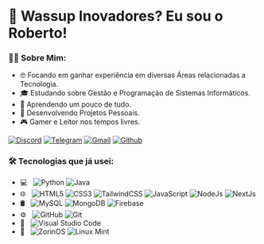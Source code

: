 # 👋 Wassup Inovadores? Eu sou o Roberto!

### 👨‍💻 Sobre Mim:
- 🤓 Focando em ganhar experiência em diversas Áreas relacionadas a Tecnologia.
- 🎓 Estudando sobre Gestão e Programação de Sistemas Informáticos.
- 🌱 Aprendendo um pouco de tudo.
- 💼 Desenvolvendo Projetos Pessoais.
- 🎮 Gamer e Leitor nos tempos livres.


[![Discord](https://img.shields.io/badge/-DISCORD-5865F2?style=for-the-badge&logo=discord&logoColor=white)](https://discord.com/users/381780035784409088)
[![Telegram](https://img.shields.io/badge/-TELEGRAM-2CA5E0?style=for-the-badge&logo=telegram&logoColor=white)](https://t.me/adamalston)
[![Gmail](https://img.shields.io/badge/-GMAIL-D14836?style=for-the-badge&logo=gmail&logoColor=white)](mailto:robertovalentecontato@gmail.com)
[![Github](https://img.shields.io/badge/-GITHUB-000000?style=for-the-badge&logo=github&logoColor=white)](https://github.com/RobertoValente)
<!-- [![LinkedIn](https://img.shields.io/badge/-LINKEDIN-0077B5?style=for-the-badge&logo=linkedin&logoColor=white)](https://www.linkedin.com/in/user/)
[![site.com](https://img.shields.io/badge/-SITE.COM-000000?style=for-the-badge&logo=react&logoColor=white)](https://www.site.com/) -->

### 🛠 Tecnologias que já usei:
- 💻 &nbsp;
  ![Python](https://img.shields.io/badge/-Python-333333?style=flat&logo=python)
  ![Java](https://img.shields.io/badge/-Java-333333?style=flat&logo=java&logoColor=007396)
- 🌐 &nbsp;
  ![HTML5](https://img.shields.io/badge/-HTML5-333333?style=flat&logo=HTML5)
  ![CSS3](https://img.shields.io/badge/-CSS3-333333?style=flat&logo=CSS3&logoColor=1572B6)
  ![TailwindCSS](https://img.shields.io/badge/-TailwindCSS-333333?style=flat&logo=tailwindcss&logoColor=563D7C)
  ![JavaScript](https://img.shields.io/badge/-JavaScript-333333?style=flat&logo=javascript)
  ![NodeJs](https://img.shields.io/badge/-NodeJs-333333?style=flat&logo=node.js)
  ![NextJs](https://img.shields.io/badge/-NextJs-333333?style=flat&logo=next.Js)
- 🛢 &nbsp;
  ![MySQL](https://img.shields.io/badge/-MySQL-333333?style=flat&logo=mysql)
  ![MongoDB](https://img.shields.io/badge/-MongoDB-333333?style=flat&logo=mongodb)
  ![Firebase](https://img.shields.io/badge/-Firebase-333333?style=flat&logo=firebase)
- ⚙️ &nbsp;
  ![GitHub](https://img.shields.io/badge/-GitHub-333333?style=flat&logo=github)
  ![Git](https://img.shields.io/badge/-Git-333333?style=flat&logo=git)
- 🔧 &nbsp;
  ![Visual Studio Code](https://img.shields.io/badge/-Visual%20Studio%20Code-333333?style=flat&logo=visual-studio-code&logoColor=007ACC)
- 🐧 &nbsp;
  ![ZorinOS](https://img.shields.io/badge/-ZorinOS-333333?style=flat&logo=zorin&logoColor=007ACC)
  ![Linux Mint](https://img.shields.io/badge/-LinuxMint-333333?style=flat&logo=linuxmint&logoColor=007ACC)
  
<!-- ### Empresas/Projetos que me Interesso: -->
